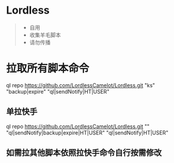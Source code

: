 # Lordless
> * 自用 
> * 收集羊毛脚本    
> * 请勿传播  

# **拉取所有脚本命令**  
ql repo https://github.com/LordlessCamelot/Lordless.git "ks" "backup|expire" "ql|sendNotify|HT|USER"  
## 单拉快手  
ql repo https://github.com/LordlessCamelot/Lordless.git "" "ql|sendNotify|backup|expire|HT|USER" "ql|sendNotify|HT|USER"

## **如需拉其他脚本依照拉快手命令自行按需修改**
